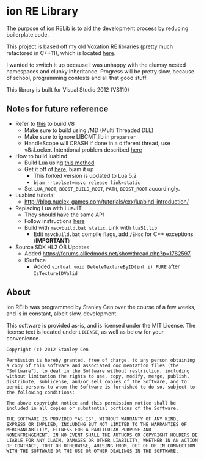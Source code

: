 ion RE Library
==============

The purpose of ion RELib is to aid the development process by reducing boilerplate code.

This project is based off my old Voxation RE libraries (pretty much refactored in C++11), which is located [here](http://github.com/scen/Voxation).

I wanted to switch it up because I was unhappy with the clumsy nested namespaces and clunky inheritance. Progress will be pretty slow, because of school, programming contests and all that good stuff.

This library is built for Visual Studio 2012 (VS110)

Notes for future reference
--------------------------

* Refer to [this](http://code.google.com/p/v8/wiki/BuildingWithGYP) to build V8
    * Make sure to build using /MD (Multi Threaded DLL)
	* Make sure to ignore LIBCMT.lib in `preparser`
	* HandleScope will CRASH if done in a different thread, use v8::Locker. Intentional problem described [here](https://groups.google.com/forum/?fromgroups=#!topic/v8-users/FXpeTYuAqKI)
* How to build luabind
    * Build Lua using [this method](http://stackoverflow.com/questions/6321927/compiling-lua-5-2-alpha-under-vs2010)
    * Get it off of [here](github.com/scen/luabind), bjam it up
        * This forked version is updated to Lua 5.2
        * `bjam --toolset=msvc release link=static`
    * Set `LUA_ROOT`, `BOOST_BUILD_ROOT`, `PATH`, `BOOST_ROOT` accordingly.
* Luabind tutorial
    * http://blog.nuclex-games.com/tutorials/cxx/luabind-introduction/
* Replacing Lua with LuaJIT
	* They should have the same API
	* Follow instructions [here](http://luajit.org/install.html)
	* Build with `mscvbuild.bat static`. Link with `lua51.lib`
		* Edit `msvcbuild.bat` compile flags, add `/EHsc` for C++ exceptions (**IMPORTANT**)
* Source SDK HL2 OB Updates
	* Added https://forums.alliedmods.net/showthread.php?p=1782597
	* ISurface
		* Added `virtual void DeleteTextureByID(int i) PURE` after `IsTextureIDValid`


About
-----

ion RElib was programmed by Stanley Cen over the course of a few weeks, and is in constant, albeit slow, development.

This software is provided as-is, and is licensed under the MIT License. The license text is located under `LICENSE`, as well as below for your convenience.

    Copyright (c) 2012 Stanley Cen
    
    Permission is hereby granted, free of charge, to any person obtaining
    a copy of this software and associated documentation files (the
    "Software"), to deal in the Software without restriction, including
    without limitation the rights to use, copy, modify, merge, publish,
    distribute, sublicense, and/or sell copies of the Software, and to
    permit persons to whom the Software is furnished to do so, subject to
    the following conditions:
    
    The above copyright notice and this permission notice shall be
    included in all copies or substantial portions of the Software.
    
    THE SOFTWARE IS PROVIDED "AS IS", WITHOUT WARRANTY OF ANY KIND,
    EXPRESS OR IMPLIED, INCLUDING BUT NOT LIMITED TO THE WARRANTIES OF
    MERCHANTABILITY, FITNESS FOR A PARTICULAR PURPOSE AND
    NONINFRINGEMENT. IN NO EVENT SHALL THE AUTHORS OR COPYRIGHT HOLDERS BE
    LIABLE FOR ANY CLAIM, DAMAGES OR OTHER LIABILITY, WHETHER IN AN ACTION
    OF CONTRACT, TORT OR OTHERWISE, ARISING FROM, OUT OF OR IN CONNECTION
    WITH THE SOFTWARE OR THE USE OR OTHER DEALINGS IN THE SOFTWARE.